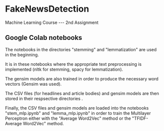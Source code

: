 # FakeNewsDetection
Machine Learning Course --- 2nd Assignment

## Google Colab notebooks

The notebooks in the directories "stemming" and "lemmatization" are used in the beginning. 

It is in these notebooks where the appropriate text preprocessing is implemented (nltk for stemming, spacy for lemmatization).

The gensim models are also trained in order to produce the necessary word vectors (Gensim was used).

The CSV files (for headlines and article bodies) and gensim models are then stored in their respsective directories .

Finally, the CSV files and gensim models are loaded into the notebooks "stem_mlp.ipynb" and "lemma_mlp.ipynb" in order to train the Multilayer Perceptron either with the "Average Word2Vec" method or the "TFIDF-Average Word2Vec" method.
